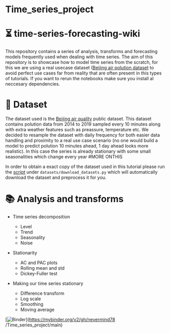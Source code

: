 # Time_series_project

# :hourglass_flowing_sand: time-series-forecasting-wiki
This repository contains a series of analysis, transforms and forecasting models frequently used when dealing with time series. The aim of this repository is to showcase how to model time series from the scratch, for this we are using a real usecase dataset ([Beijing air polution dataset](https://archive.ics.uci.edu/ml/datasets/Beijing+PM2.5+Data) to avoid perfect use cases far from reality that are often present in this types of tutorials. If you want to rerun the notebooks make sure you install al neccesary dependencies.





# :open_file_folder: Dataset

The dataset used is the [Beijing air quality](https://archive.ics.uci.edu/ml/datasets/Beijing+PM2.5+Data) public dataset. This dataset contains polution data from 2014 to 2019 sampled every 10 minutes along with extra weather features such as preassure, temperature etc. We decided to resample the dataset with daily frequency for both easier data handling and proximity to a real use case scenario (no one would build a model to predict polution 10 minutes ahead, 1 day ahead looks more realistic). In this case the series is already stationary with some small seasonalities which change every year #MORE ONTHIS

In order to obtain a exact copy of the dataset used in this tutorial please run the [script](https://github.com/jiwidi/time-series-forecasting-wiki/blob/master/datasets/download_datasets.py) under `datasets/download_datasets.py` which will automatically download the dataset and preprocess it for you.

#  📚 Analysis and transforms

* Time series decomposition
  * Level
  * Trend
  * Seasonality 
  * Noise
  
* Stationarity
  * AC and PAC plots
  * Rolling mean and std
  * Dickey-Fuller test
  
* Making our time series stationary
  * Difference transform
  * Log scale
  * Smoothing
  * Moving average





[![Binder](https://mybinder.org/badge_logo.svg)](https://mybinder.org/v2/gh/nevermind78 /Time_series_project/main)






